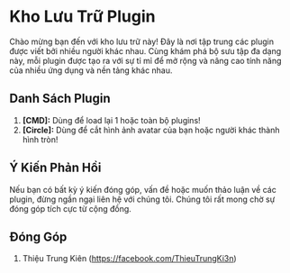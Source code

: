 # Kho Lưu Trữ Plugin

Chào mừng bạn đến với kho lưu trữ này! Đây là nơi tập trung các plugin được viết bởi nhiều người khác nhau. Cùng khám phá bộ sưu tập đa dạng này, mỗi plugin được tạo ra với sự tỉ mỉ để mở rộng và nâng cao tính năng của nhiều ứng dụng và nền tảng khác nhau.

## Danh Sách Plugin

1. **[CMD]:** Dùng để load lại 1 hoặc toàn bộ plugins!
2. **[Circle]:** Dùng để cắt hình ảnh avatar của bạn hoặc người khác thành hình tròn!

## Ý Kiến Phản Hồi

Nếu bạn có bất kỳ ý kiến đóng góp, vấn đề hoặc muốn thảo luận về các plugin, đừng ngần ngại liên hệ với chúng tôi. Chúng tôi rất mong chờ sự đóng góp tích cực từ cộng đồng.

## Đóng Góp

1. Thiệu Trung Kiên (https://facebook.com/ThieuTrungKi3n)
